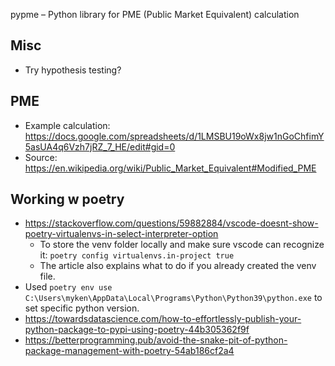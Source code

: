 pypme – Python library for PME (Public Market Equivalent) calculation

## Misc

* Try hypothesis testing?

## PME

- Example calculation:
https://docs.google.com/spreadsheets/d/1LMSBU19oWx8jw1nGoChfimY5asUA4q6Vzh7jRZ_7_HE/edit#gid=0
- Source: https://en.wikipedia.org/wiki/Public_Market_Equivalent#Modified_PME

## Working w poetry

- https://stackoverflow.com/questions/59882884/vscode-doesnt-show-poetry-virtualenvs-in-select-interpreter-option
  - To store the venv folder locally and make sure vscode can recognize it: `poetry config virtualenvs.in-project true`
  - The article also explains what to do if you already created the venv file.
- Used `poetry env use C:\Users\myken\AppData\Local\Programs\Python\Python39\python.exe` to set specific python version.
- https://towardsdatascience.com/how-to-effortlessly-publish-your-python-package-to-pypi-using-poetry-44b305362f9f
- https://betterprogramming.pub/avoid-the-snake-pit-of-python-package-management-with-poetry-54ab186cf2a4
